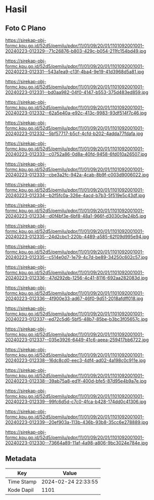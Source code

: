 # Hasil

## Foto C Plano

https://sirekap-obj-formc.kpu.go.id/52d5/pemilu/pdpr/11/01/09/20/01/1101092001001-20240223-012329--71c26876-b803-429c-b054-211fc154bd49.jpg

https://sirekap-obj-formc.kpu.go.id/52d5/pemilu/pdpr/11/01/09/20/01/1101092001001-20240223-012331--543a1ea9-c13f-4ba4-9e19-41d3968d5a81.jpg

https://sirekap-obj-formc.kpu.go.id/52d5/pemilu/pdpr/11/01/09/20/01/1101092001001-20240223-012331--bd0aa982-04f0-4147-b553-375d483ed859.jpg

https://sirekap-obj-formc.kpu.go.id/52d5/pemilu/pdpr/11/01/09/20/01/1101092001001-20240223-012332--62a5e40a-e92c-413c-9983-93df514f7c46.jpg

https://sirekap-obj-formc.kpu.go.id/52d5/pemilu/pdpr/11/01/09/20/01/1101092001001-20240223-012332--5bf57717-b5cf-4cfd-b202-4adda77fdafa.jpg

https://sirekap-obj-formc.kpu.go.id/52d5/pemilu/pdpr/11/01/09/20/01/1101092001001-20240223-012333--c0752a86-0d8a-40fd-9458-6fd010a26507.jpg

https://sirekap-obj-formc.kpu.go.id/52d5/pemilu/pdpr/11/01/09/20/01/1101092001001-20240223-012333--cbe3a2fc-942a-4cab-8b9f-c003d9006022.jpg

https://sirekap-obj-formc.kpu.go.id/52d5/pemilu/pdpr/11/01/09/20/01/1101092001001-20240223-012334--b2f5fc0a-326e-4acd-b7b3-5f519e5c43df.jpg

https://sirekap-obj-formc.kpu.go.id/52d5/pemilu/pdpr/11/01/09/20/01/1101092001001-20240223-012334--d0f4bf3e-6bf8-48a1-966f-d3030c9e24b5.jpg

https://sirekap-obj-formc.kpu.go.id/52d5/pemilu/pdpr/11/01/09/20/01/1101092001001-20240223-012335--24d2cbc1-220b-4489-a585-62f09d995e94.jpg

https://sirekap-obj-formc.kpu.go.id/52d5/pemilu/pdpr/11/01/09/20/01/1101092001001-20240223-012335--c514e0d7-1e79-4c7d-be89-34250c602c57.jpg

https://sirekap-obj-formc.kpu.go.id/52d5/pemilu/pdpr/11/01/09/20/01/1101092001001-20240223-012336--47d292db-1256-4c41-8116-692aa282083d.jpg

https://sirekap-obj-formc.kpu.go.id/52d5/pemilu/pdpr/11/01/09/20/01/1101092001001-20240223-012336--4f900e33-ad67-46f0-9d51-2018afdff018.jpg

https://sirekap-obj-formc.kpu.go.id/52d5/pemilu/pdpr/11/01/09/20/01/1101092001001-20240223-012337--ed72c5d6-5bf5-48b7-85be-b3bc3f05657c.jpg

https://sirekap-obj-formc.kpu.go.id/52d5/pemilu/pdpr/11/01/09/20/01/1101092001001-20240223-012337--035e3926-6449-41c6-aeea-259417bb6722.jpg

https://sirekap-obj-formc.kpu.go.id/52d5/pemilu/pdpr/11/01/09/20/01/1101092001001-20240223-012338--16dc8cd0-eec3-4df4-ad02-4a198c0c911e.jpg

https://sirekap-obj-formc.kpu.go.id/52d5/pemilu/pdpr/11/01/09/20/01/1101092001001-20240223-012338--39ab75a8-ed1f-400d-bfe5-87d95e4b9a7e.jpg

https://sirekap-obj-formc.kpu.go.id/52d5/pemilu/pdpr/11/01/09/20/01/1101092001001-20240223-012339--99fc6d5d-c7c0-4fca-b428-174dd0c41306.jpg

https://sirekap-obj-formc.kpu.go.id/52d5/pemilu/pdpr/11/01/09/20/01/1101092001001-20240223-012339--20ef903a-113b-436b-93b8-35cc6e278889.jpg

https://sirekap-obj-formc.kpu.go.id/52d5/pemilu/pdpr/11/01/09/20/01/1101092001001-20240223-012330--73664a89-11af-4a98-a806-9bc3024e784e.jpg


## Metadata

| Key        | Value               |
| ---------- | ------------------- |
| Time Stamp | 2024-02-24 22:33:55 |
| Kode Dapil | 1101                |




